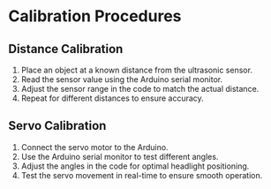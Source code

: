 # Calibration Procedures

## Distance Calibration

1. Place an object at a known distance from the ultrasonic sensor.
2. Read the sensor value using the Arduino serial monitor.
3. Adjust the sensor range in the code to match the actual distance.
4. Repeat for different distances to ensure accuracy.

## Servo Calibration

1. Connect the servo motor to the Arduino.
2. Use the Arduino serial monitor to test different angles.
3. Adjust the angles in the code for optimal headlight positioning.
4. Test the servo movement in real-time to ensure smooth operation.

